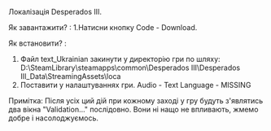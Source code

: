 
Локалізація Desperados III.

Як завантажити? :
1.Натисни кнопку Code - Download. 

Як встановити? :

1. Файл text_Ukrainian закинути у директорію гри по шляху: D:\SteamLibrary\steamapps\common\Desperados III\Desperados III_Data\StreamingAssets\loca
3. Поставити у налаштуваннях гри.  Audio - Text Language - MISSING

Примітка: Після усіх ций дій при кожному заході у гру будуть з'являтись два вікна "Validation..." послідовно. Вони ні нащо не впливають, жмемо добре і насолоджуємось.
